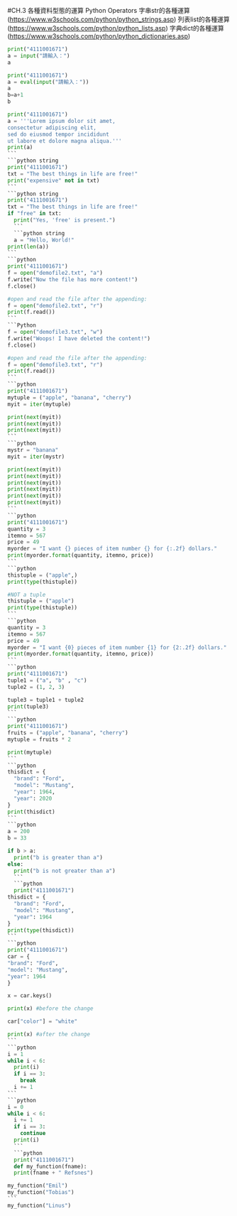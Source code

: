 #CH.3 各種資料型態的運算
Python Operators
字串str的各種運算 (https://www.w3schools.com/python/python_strings.asp)
列表list的各種運算(https://www.w3schools.com/python/python_lists.asp) 
字典dict的各種運算(https://www.w3schools.com/python/python_dictionaries.asp)
```python string
print("4111001671")
a = input("請輸入：")
a
```
```python string
print("4111001671")
a = eval(input("請輸入："))
a
b=a+1
b
```
````python string
print("4111001671")
a = '''Lorem ipsum dolor sit amet,
consectetur adipiscing elit,
sed do eiusmod tempor incididunt
ut labore et dolore magna aliqua.'''
print(a)
```
```python string 
print("4111001671")
txt = "The best things in life are free!"
print("expensive" not in txt)
```
```python string
print("4111001671")
txt = "The best things in life are free!"
if "free" in txt:
  print("Yes, 'free' is present.")
  ```
  ```python string
  a = "Hello, World!"
print(len(a))
```
```python
print("4111001671")
f = open("demofile2.txt", "a")
f.write("Now the file has more content!")
f.close()

#open and read the file after the appending:
f = open("demofile2.txt", "r")
print(f.read())
```
```Python
f = open("demofile3.txt", "w")
f.write("Woops! I have deleted the content!")
f.close()

#open and read the file after the appending:
f = open("demofile3.txt", "r")
print(f.read())
```
```python
print("4111001671")
mytuple = ("apple", "banana", "cherry")
myit = iter(mytuple)

print(next(myit))
print(next(myit))
print(next(myit))
```
```python
mystr = "banana"
myit = iter(mystr)

print(next(myit))
print(next(myit))
print(next(myit))
print(next(myit))
print(next(myit))
print(next(myit))
```
```python
print("4111001671")
quantity = 3
itemno = 567
price = 49
myorder = "I want {} pieces of item number {} for {:.2f} dollars."
print(myorder.format(quantity, itemno, price))
```
```python
thistuple = ("apple",)
print(type(thistuple))

#NOT a tuple
thistuple = ("apple")
print(type(thistuple))
```
```python
quantity = 3
itemno = 567
price = 49
myorder = "I want {0} pieces of item number {1} for {2:.2f} dollars."
print(myorder.format(quantity, itemno, price))
```
```python
print("4111001671")
tuple1 = ("a", "b" , "c")
tuple2 = (1, 2, 3)

tuple3 = tuple1 + tuple2
print(tuple3)
```
```python
print("4111001671")
fruits = ("apple", "banana", "cherry")
mytuple = fruits * 2

print(mytuple)
```
```python
thisdict = {
  "brand": "Ford",
  "model": "Mustang",
  "year": 1964,
  "year": 2020
}
print(thisdict)
```
```python
a = 200
b = 33

if b > a:
  print("b is greater than a")
else:
  print("b is not greater than a")
  ```
  ```python
  print("4111001671")
thisdict = {
  "brand": "Ford",
  "model": "Mustang",
  "year": 1964
}
print(type(thisdict))
```
```python
print("4111001671")
car = {
"brand": "Ford",
"model": "Mustang",
"year": 1964
}

x = car.keys()

print(x) #before the change

car["color"] = "white"

print(x) #after the change
```
```python
i = 1
while i < 6:
  print(i)
  if i == 3:
    break
  i += 1
```
```python
i = 0
while i < 6:
  i += 1
  if i == 3:
    continue
  print(i)
  ```
  ```python
  print("4111001671")
  def my_function(fname):
  print(fname + " Refsnes")

my_function("Emil")
my_function("Tobias")
```
my_function("Linus")
